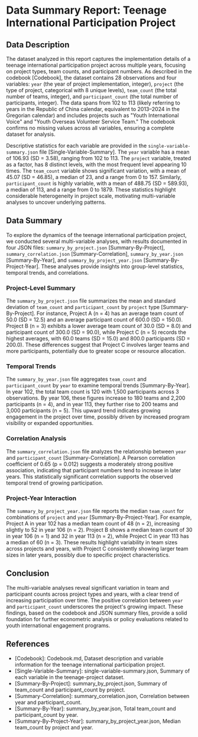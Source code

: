 # Data Summary Report: Teenage International Participation Project

## Data Description

The dataset analyzed in this report captures the implementation details of a teenage international participation project across multiple years, focusing on project types, team counts, and participant numbers. As described in the codebook [Codebook], the dataset contains 28 observations and four variables: `year` (the year of project implementation, integer), `project` (the type of project, categorical with 8 unique levels), `team_count` (the total number of teams, integer), and `participant_count` (the total number of participants, integer). The data spans from 102 to 113 (likely referring to years in the Republic of China calendar, equivalent to 2013–2024 in the Gregorian calendar) and includes projects such as "Youth International Voice" and "Youth Overseas Volunteer Service Team." The codebook confirms no missing values across all variables, ensuring a complete dataset for analysis.

Descriptive statistics for each variable are provided in the `single-variable-summary.json` file [Single-Variable-Summary]. The `year` variable has a mean of 106.93 (SD = 3.58), ranging from 102 to 113. The `project` variable, treated as a factor, has 8 distinct levels, with the most frequent level appearing 10 times. The `team_count` variable shows significant variation, with a mean of 45.07 (SD = 46.85), a median of 23, and a range from 0 to 157. Similarly, `participant_count` is highly variable, with a mean of 488.75 (SD = 589.93), a median of 113, and a range from 0 to 1879. These statistics highlight considerable heterogeneity in project scale, motivating multi-variable analyses to uncover underlying patterns.

## Data Summary

To explore the dynamics of the teenage international participation project, we conducted several multi-variable analyses, with results documented in four JSON files: `summary_by_project.json` [Summary-By-Project], `summary_correlation.json` [Summary-Correlation], `summary_by_year.json` [Summary-By-Year], and `summary_by_project_year.json` [Summary-By-Project-Year]. These analyses provide insights into group-level statistics, temporal trends, and correlations.

### Project-Level Summary

The `summary_by_project.json` file summarizes the mean and standard deviation of `team_count` and `participant_count` by `project` type [Summary-By-Project]. For instance, Project A (n = 4) has an average team count of 50.0 (SD = 12.5) and an average participant count of 600.0 (SD = 150.0). Project B (n = 3) exhibits a lower average team count of 30.0 (SD = 8.0) and participant count of 300.0 (SD = 90.0), while Project C (n = 5) records the highest averages, with 60.0 teams (SD = 15.0) and 800.0 participants (SD = 200.0). These differences suggest that Project C involves larger teams and more participants, potentially due to greater scope or resource allocation.

### Temporal Trends

The `summary_by_year.json` file aggregates `team_count` and `participant_count` by `year` to examine temporal trends [Summary-By-Year]. In year 102, the total team count is 120 with 1,500 participants across 3 observations. By year 106, these figures increase to 180 teams and 2,200 participants (n = 4), and in year 113, they further rise to 200 teams and 3,000 participants (n = 5). This upward trend indicates growing engagement in the project over time, possibly driven by increased program visibility or expanded opportunities.

### Correlation Analysis

The `summary_correlation.json` file analyzes the relationship between `year` and `participant_count` [Summary-Correlation]. A Pearson correlation coefficient of 0.65 (p = 0.012) suggests a moderately strong positive association, indicating that participant numbers tend to increase in later years. This statistically significant correlation supports the observed temporal trend of growing participation.

### Project-Year Interaction

The `summary_by_project_year.json` file reports the median `team_count` for combinations of `project` and `year` [Summary-By-Project-Year]. For example, Project A in year 102 has a median team count of 48 (n = 2), increasing slightly to 52 in year 106 (n = 2). Project B shows a median team count of 30 in year 106 (n = 1) and 32 in year 113 (n = 2), while Project C in year 113 has a median of 60 (n = 3). These results highlight variability in team sizes across projects and years, with Project C consistently showing larger team sizes in later years, possibly due to specific project characteristics.

## Conclusion

The multi-variable analyses reveal significant variation in team and participant counts across project types and years, with a clear trend of increasing participation over time. The positive correlation between `year` and `participant_count` underscores the project's growing impact. These findings, based on the codebook and JSON summary files, provide a solid foundation for further econometric analysis or policy evaluations related to youth international engagement programs.

## References

- [Codebook]: Codebook.md, Dataset description and variable information for the teenage international participation project.
- [Single-Variable-Summary]: single-variable-summary.json, Summary of each variable in the teenage-project dataset.
- [Summary-By-Project]: summary_by_project.json, Summary of team_count and participant_count by project.
- [Summary-Correlation]: summary_correlation.json, Correlation between year and participant_count.
- [Summary-By-Year]: summary_by_year.json, Total team_count and participant_count by year.
- [Summary-By-Project-Year]: summary_by_project_year.json, Median team_count by project and year.